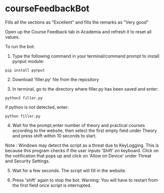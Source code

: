 # courseFeedbackBot
Fills all the sections as "Excellent" and fills the remarks as "Very good"

Open up the Course Feedback tab in Academia and refresh it to reset all values. 

To run the bot:
1. Type the following command in your terminal/command prompt to install pynput module:

```
pip install pynput
```
2. Download 'filler.py' file from the repository

3. In terminal, go to the directory where filler.py has been saved and enter: 
```
python3 filler.py
```
if python is not detected, enter:
```
python filler.py
```

4. Wait for the prompt,enter number of theory and practical courses according to the website, then select the first empty field under Theory and press shift within 10 seconds to start.

 Note : Windows may detect the script as a threat due to KeyLogging. This is because this program checks if the user inputs 'Shift' on keyboard. Click on the notification that pops up and click on 'Allow on Device' under Threat and Security Settings.

5. Wait for a few seconds. The script will fill in the website.

6. Press 'shift' again to stop the bot. Warning: You will have to restart from the first field once script is interrupted.
